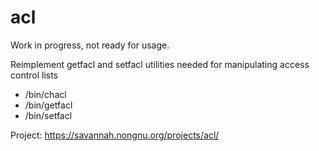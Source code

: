 acl
===

Work in progress, not ready for usage.

Reimplement getfacl and setfacl utilities needed for manipulating access control lists

* /bin/chacl
* /bin/getfacl
* /bin/setfacl

Project:
https://savannah.nongnu.org/projects/acl/
